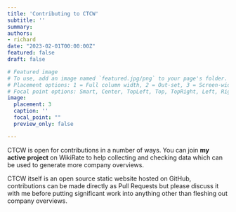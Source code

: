 ```yaml
---
title: 'Contributing to CTCW'
subtitle: ''
summary: 
authors:
- richard
date: "2023-02-01T00:00:00Z"
featured: false
draft: false

# Featured image
# To use, add an image named `featured.jpg/png` to your page's folder.
# Placement options: 1 = Full column width, 2 = Out-set, 3 = Screen-width
# Focal point options: Smart, Center, TopLeft, Top, TopRight, Left, Right, BottomLeft, Bottom, BottomRight
image:
  placement: 3
  caption: ''
  focal_point: ""
  preview_only: false

---
```


CTCW is open for contributions in a number of ways. You can join **my active project** on WikiRate to help collecting and checking data which can be used to generate more company overviews.

CTCW itself is an open source static website hosted on GitHub, contributions can be made directly as Pull Requests but please discuss it with me before putting significant work into anything other than fleshing out company overviews.
